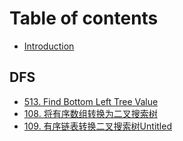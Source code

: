 # Table of contents

* [Introduction](README.md)

## DFS

* [513. Find Bottom Left Tree Value](dfs/leetcode513-findbottomlefttreevalue.md)
* [108. 将有序数组转换为二叉搜索树](dfs/108.-jiang-you-xu-shu-zu-zhuan-huan-wei-er-cha-sou-suo-shu.md)
* [109. 有序链表转换二叉搜索树Untitled](dfs/109.-you-xu-lian-biao-zhuan-huan-er-cha-sou-suo-shu-untitled.md)

